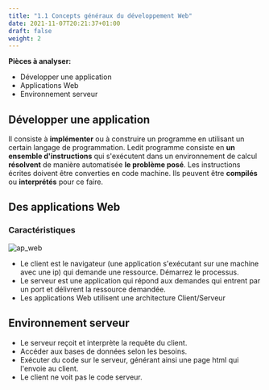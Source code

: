 ```yaml
---
title: "1.1 Concepts généraux du développement Web"
date: 2021-11-07T20:21:37+01:00
draft: false
weight: 2
---
```

**Pièces à analyser:**
+ Développer une application
+ Applications Web
+ Environnement serveur
## Développer une application
Il consiste à **implémenter** ou à construire un programme en utilisant un certain langage de programmation.
Ledit programme consiste en **un ensemble d'instructions** qui s'exécutent dans un environnement de calcul **résolvent** de manière automatisée **le problème posé**.
Les instructions écrites doivent être converties en code machine. Ils peuvent être **compilés** ou **interprétés** pour ce faire.
## Des applications Web
### Caractéristiques
![ap_web](/images/ap_web.png)
+ Le client est le navigateur (une application s'exécutant sur une machine avec une ip) qui demande une ressource. Démarrez le processus.
+ Le serveur est une application qui répond aux demandes qui entrent par un port et délivrent la ressource demandée.
+ Les applications Web utilisent une architecture Client/Serveur
## Environnement serveur
+ Le serveur reçoit et interprète la requête du client.
+ Accéder aux bases de données selon les besoins.
+ Exécuter du code sur le serveur, générant ainsi une page html qui l'envoie au client.
+ Le client ne voit pas le code serveur.